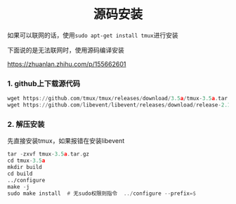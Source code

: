 <h1 align="center">源码安装</h1>


如果可以联网的话，使用`sudo apt-get install tmux`进行安装

下面说的是无法联网时，使用源码编译安装

https://zhuanlan.zhihu.com/p/155662601



### 1. github上下载源代码

```asm
wget https://github.com/tmux/tmux/releases/download/3.5a/tmux-3.5a.tar.gz 
wget https://github.com/libevent/libevent/releases/download/release-2.1.12-stable/libevent-2.1.12-stable.tar.gz
```



### 2. 解压安装

先直接安装tmux，如果报错在安装libevent

```asm
tar -zxvf tmux-3.5a.tar.gz
cd tmux-3.5a
mkdir build
cd build
../configure  
make -j
sudo make install  # 无sudo权限则指令  ../configure --prefix=$
```



